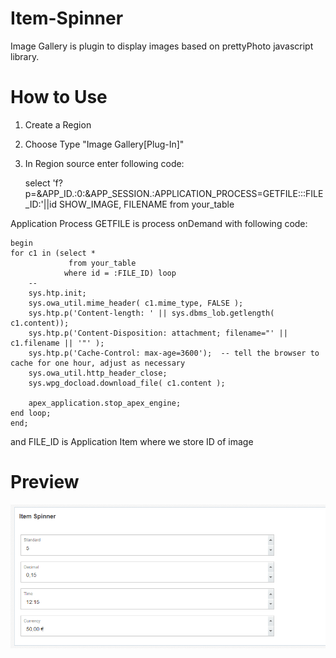 # Item-Spinner

Image Gallery is plugin to display images based on prettyPhoto javascript library.

# How to Use

1. Create a Region
2. Choose Type "Image Gallery[Plug-In]"
3. In Region source enter following code:

      select 'f?p=&APP_ID.:0:&APP_SESSION.:APPLICATION_PROCESS=GETFILE:::FILE_ID:'||id SHOW_IMAGE, FILENAME
      from your_table
  
  Application Process GETFILE is process onDemand with following code:
  
    begin
    for c1 in (select *
                 from your_table
                where id = :FILE_ID) loop
        --
        sys.htp.init;
        sys.owa_util.mime_header( c1.mime_type, FALSE );
        sys.htp.p('Content-length: ' || sys.dbms_lob.getlength( c1.content));
        sys.htp.p('Content-Disposition: attachment; filename="' || c1.filename || '"' );
        sys.htp.p('Cache-Control: max-age=3600');  -- tell the browser to cache for one hour, adjust as necessary
        sys.owa_util.http_header_close;
        sys.wpg_docload.download_file( c1.content );
     
        apex_application.stop_apex_engine;
    end loop;
    end;
    
 and FILE_ID is Application Item where we store ID of image

# Preview

![alt text](https://github.com/nhasko/Item-Spinner/blob/master/preview.PNG)
